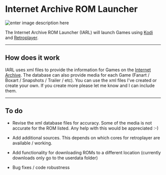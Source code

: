 Internet Archive ROM Launcher
==========================
![enter image description here](https://github.com/zach-morris/plugin.program.iarl/blob/master/fanart.jpg)

The Internet Archive ROM Launcher (IARL) will launch Games using [Kodi](http://kodi.tv) and [Retroplayer](https://github.com/garbear/xbmc).

----------

How does it work
-------------

IARL uses xml files to provide the information for Games on the [Internet Archive](https://archive.org).  The database can also provide media for each Game (Fanart / Boxart / Snapshots / Trailer / etc).   You can use the xml files I've created or create your own.  If you create more please let me know and I can include them.

----------

To do
-------------------

 - Revise the xml database files for accuracy.  Some of the media is not accurate for the ROM listed.  Any help with this would be appreciated :-)
   
 - Add additional sources.  This depends on which cores for retroplayer are available / working.
   
 - Add functionality for downloading ROMs to a different location (currently downloads only go to the userdata folder)
   
 - Bug fixes / code robustness
